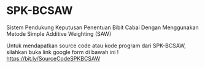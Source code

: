 # SPK-BCSAW
Sistem Pendukung Keputusan Penentuan Bibit Cabai Dengan Menggunakan Metode Simple Additive Weighting (SAW)

Untuk mendapatkan source code atau kode program dari SPK-BCSAW, silahkan buka link google form di bawah ini !
https://bit.ly/SourceCodeSPKBCSAW

